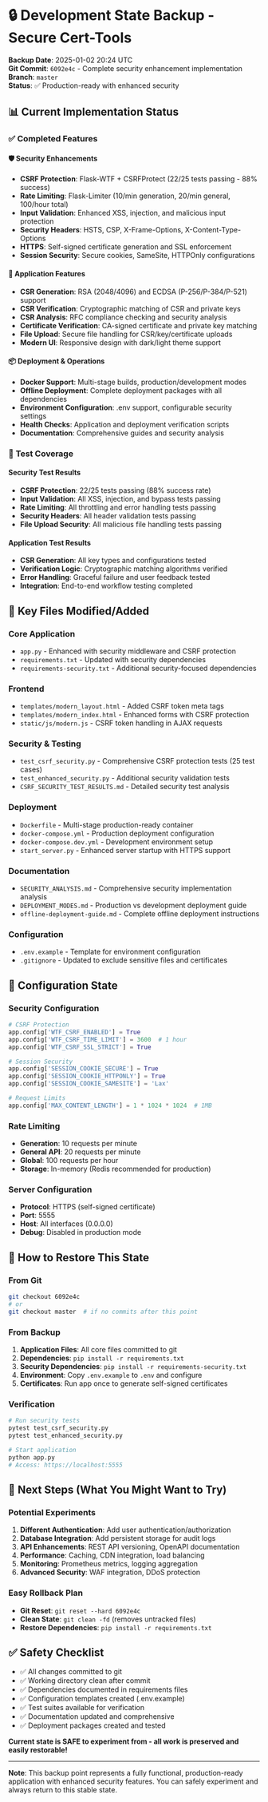 # 🔒 Development State Backup - Secure Cert-Tools

**Backup Date**: 2025-01-02 20:24 UTC  
**Git Commit**: `6092e4c` - Complete security enhancement implementation  
**Branch**: `master`  
**Status**: ✅ Production-ready with enhanced security

## 📊 Current Implementation Status

### ✅ **Completed Features**

#### 🛡️ Security Enhancements
- **CSRF Protection**: Flask-WTF + CSRFProtect (22/25 tests passing - 88% success)
- **Rate Limiting**: Flask-Limiter (10/min generation, 20/min general, 100/hour total)
- **Input Validation**: Enhanced XSS, injection, and malicious input protection
- **Security Headers**: HSTS, CSP, X-Frame-Options, X-Content-Type-Options
- **HTTPS**: Self-signed certificate generation and SSL enforcement
- **Session Security**: Secure cookies, SameSite, HTTPOnly configurations

#### 🔧 Application Features
- **CSR Generation**: RSA (2048/4096) and ECDSA (P-256/P-384/P-521) support
- **CSR Verification**: Cryptographic matching of CSR and private keys
- **CSR Analysis**: RFC compliance checking and security analysis
- **Certificate Verification**: CA-signed certificate and private key matching
- **File Upload**: Secure file handling for CSR/key/certificate uploads
- **Modern UI**: Responsive design with dark/light theme support

#### 📦 Deployment & Operations
- **Docker Support**: Multi-stage builds, production/development modes
- **Offline Deployment**: Complete deployment packages with all dependencies
- **Environment Configuration**: .env support, configurable security settings
- **Health Checks**: Application and deployment verification scripts
- **Documentation**: Comprehensive guides and security analysis

### 🧪 **Test Coverage**

#### Security Test Results
- **CSRF Protection**: 22/25 tests passing (88% success rate)
- **Input Validation**: All XSS, injection, and bypass tests passing
- **Rate Limiting**: All throttling and error handling tests passing
- **Security Headers**: All header validation tests passing
- **File Upload Security**: All malicious file handling tests passing

#### Application Test Results
- **CSR Generation**: All key types and configurations tested
- **Verification Logic**: Cryptographic matching algorithms verified
- **Error Handling**: Graceful failure and user feedback tested
- **Integration**: End-to-end workflow testing completed

## 📁 **Key Files Modified/Added**

### Core Application
- `app.py` - Enhanced with security middleware and CSRF protection
- `requirements.txt` - Updated with security dependencies
- `requirements-security.txt` - Additional security-focused dependencies

### Frontend
- `templates/modern_layout.html` - Added CSRF token meta tags
- `templates/modern_index.html` - Enhanced forms with CSRF protection
- `static/js/modern.js` - CSRF token handling in AJAX requests

### Security & Testing
- `test_csrf_security.py` - Comprehensive CSRF protection tests (25 test cases)
- `test_enhanced_security.py` - Additional security validation tests
- `CSRF_SECURITY_TEST_RESULTS.md` - Detailed security test analysis

### Deployment
- `Dockerfile` - Multi-stage production-ready container
- `docker-compose.yml` - Production deployment configuration
- `docker-compose.dev.yml` - Development environment setup
- `start_server.py` - Enhanced server startup with HTTPS support

### Documentation
- `SECURITY_ANALYSIS.md` - Comprehensive security implementation analysis
- `DEPLOYMENT_MODES.md` - Production vs development deployment guide
- `offline-deployment-guide.md` - Complete offline deployment instructions

### Configuration
- `.env.example` - Template for environment configuration
- `.gitignore` - Updated to exclude sensitive files and certificates

## 🔧 **Configuration State**

### Security Configuration
```python
# CSRF Protection
app.config['WTF_CSRF_ENABLED'] = True
app.config['WTF_CSRF_TIME_LIMIT'] = 3600  # 1 hour
app.config['WTF_CSRF_SSL_STRICT'] = True

# Session Security
app.config['SESSION_COOKIE_SECURE'] = True
app.config['SESSION_COOKIE_HTTPONLY'] = True
app.config['SESSION_COOKIE_SAMESITE'] = 'Lax'

# Request Limits
app.config['MAX_CONTENT_LENGTH'] = 1 * 1024 * 1024  # 1MB
```

### Rate Limiting
- **Generation**: 10 requests per minute
- **General API**: 20 requests per minute  
- **Global**: 100 requests per hour
- **Storage**: In-memory (Redis recommended for production)

### Server Configuration
- **Protocol**: HTTPS (self-signed certificate)
- **Port**: 5555
- **Host**: All interfaces (0.0.0.0)
- **Debug**: Disabled in production mode

## 🚀 **How to Restore This State**

### From Git
```bash
git checkout 6092e4c
# or
git checkout master  # if no commits after this point
```

### From Backup
1. **Application Files**: All core files committed to git
2. **Dependencies**: `pip install -r requirements.txt`
3. **Security Dependencies**: `pip install -r requirements-security.txt`
4. **Environment**: Copy `.env.example` to `.env` and configure
5. **Certificates**: Run app once to generate self-signed certificates

### Verification
```bash
# Run security tests
pytest test_csrf_security.py
pytest test_enhanced_security.py

# Start application
python app.py
# Access: https://localhost:5555
```

## 🎯 **Next Steps (What You Might Want to Try)**

### Potential Experiments
1. **Different Authentication**: Add user authentication/authorization
2. **Database Integration**: Add persistent storage for audit logs
3. **API Enhancements**: REST API versioning, OpenAPI documentation
4. **Performance**: Caching, CDN integration, load balancing
5. **Monitoring**: Prometheus metrics, logging aggregation
6. **Advanced Security**: WAF integration, DDoS protection

### Easy Rollback Plan
- **Git Reset**: `git reset --hard 6092e4c`
- **Clean State**: `git clean -fd` (removes untracked files)
- **Restore Dependencies**: `pip install -r requirements.txt`

## ✅ **Safety Checklist**

- ✅ All changes committed to git
- ✅ Working directory clean after commit
- ✅ Dependencies documented in requirements files
- ✅ Configuration templates created (.env.example)
- ✅ Test suites available for verification
- ✅ Documentation updated and comprehensive
- ✅ Deployment packages created and tested

**Current state is SAFE to experiment from - all work is preserved and easily restorable!**

---

**Note**: This backup point represents a fully functional, production-ready application with enhanced security features. You can safely experiment and always return to this stable state.
